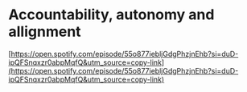 # Accountability, autonomy and allignment

[https://open.spotify.com/episode/55o877iebljGdgPhzjnEhb?si=duD-ipQFSnqxzr0abpMqfQ&utm_source=copy-link](https://open.spotify.com/episode/55o877iebljGdgPhzjnEhb?si=duD-ipQFSnqxzr0abpMqfQ&utm_source=copy-link)